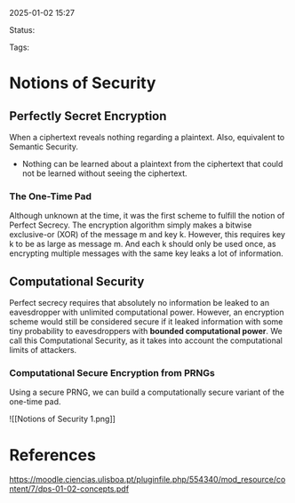 2025-01-02 15:27

Status: 

Tags: 

# Notions of Security

## Perfectly Secret Encryption
When a ciphertext reveals nothing regarding a plaintext.
Also, equivalent to Semantic Security.
- Nothing can be learned about a plaintext from the ciphertext that could not be learned without seeing the ciphertext.

### The One-Time Pad
Although unknown at the time, it was the first scheme to fulfill the notion of Perfect Secrecy.
The encryption algorithm simply makes a bitwise exclusive-or (XOR) of the message m and key k.
However, this requires key k to be as large as message m.
And each k should only be used once, as encrypting multiple messages with the same key leaks a lot of information.

## Computational Security
Perfect secrecy requires that absolutely no information be leaked to an eavesdropper with unlimited computational power.
However, an encryption scheme would still be considered secure if it leaked information with some tiny probability to eavesdroppers with **bounded computational power**.
We call this Computational Security, as it takes into account the computational limits of attackers.

### Computational Secure Encryption from PRNGs
Using a secure PRNG, we can build a computationally secure variant of the one-time pad.

![[Notions of Security 1.png]]

# References

https://moodle.ciencias.ulisboa.pt/pluginfile.php/554340/mod_resource/content/7/dps-01-02-concepts.pdf